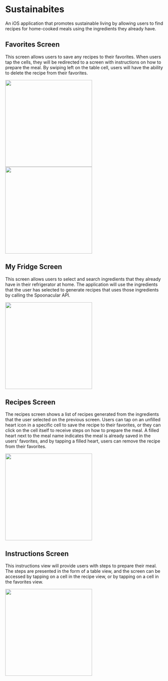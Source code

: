 # Sustainabites
An iOS application that promotes sustainable living by allowing users to find recipes for home-cooked meals using the ingredients they already have. 

## Favorites Screen 
This screen allows users to save any recipes to their favorites. When users tap the cells, they will be redirected to a screen with instructions on how to prepare the meal. By swiping left on the table cell, users will have the ability to delete the recipe from their favorites. 

<p float = "left">
  <img src="https://user-images.githubusercontent.com/40873892/104825116-c958b400-5825-11eb-801f-aa0f1f302acb.png" width="275">
  <img src="https://user-images.githubusercontent.com/40873892/104825119-cd84d180-5825-11eb-83aa-5ef68695e101.png" width="275">
</p>

## My Fridge Screen 
This screen allows users to select and search ingredients that they already have in their refrigerator at home. The application will use the ingredients that the user has selected to generate recipes that uses those ingredients by calling the Spoonacular API. 

<p float = "left" 
  <img src="https://user-images.githubusercontent.com/40873892/104825116-c958b400-5825-11eb-801f-aa0f1f302acb.png" width="275"> 
  <img src="https://user-images.githubusercontent.com/40873892/104825119-cd84d180-5825-11eb-83aa-5ef68695e101.png" width="275">     
</p> 

## Recipes Screen
The recipes screen shows a list of recipes generated from the ingredients that the user selected on the previous screen. Users can tap on an unfilled heart icon in a specific cell to save the recipe to their favorites, or they can click on the cell itself to receive steps on how to prepare the meal. A filled heart next to the meal name indicates the meal is already saved in the users' favorites, and by tapping a filled heart, users can remove the recipe from their favorites. 

<img src="https://user-images.githubusercontent.com/40873892/104825131-e1c8ce80-5825-11eb-90a9-e5ec44a56a03.png" width="275">

## Instructions Screen 
This instructions view will provide users with steps to prepare their meal. The steps are presented in the form of a table view, and the screen can be accessed by tapping on a cell in the recipe view, or by tapping on a cell in the favorites view. 

<img src = "https://user-images.githubusercontent.com/40873892/104825121-d07fc200-5825-11eb-837c-a84f025a064a.png" width="275">

